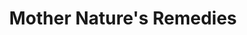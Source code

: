 ---
title: "Mother Nature's Remedies"
url: /cheboygan/mother-natures-remedies/
shop: Lebensmittel
---